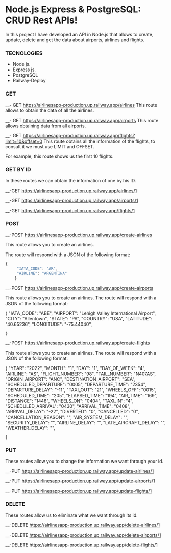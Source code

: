 # Node.js Express & PostgreSQL: CRUD Rest APIs!


In this project I have developed an API in Node.js that allows to create,
update, delete and get the data about airports, airlines and flights.


### TECNOLOGIES

- Node js.
- Express js.
- PostgreSQL
- Railway-Deploy


### GET 

__- GET https://airlinesapp-production.up.railway.app/airlines
This route allows to obtain the data of all the airlines.

__- GET https://airlinesapp-production.up.railway.app/airports
This route allows obtaining data from all airports.

__- GET https://airlinesapp-production.up.railway.app/flights?limit=10&offset=0
This route obtains all the information of the flights, to consult it we must use LIMIT and OFFSET.

For example, this route shows us the first 10 flights.

### GET BY ID


In these routes we can obtain the information of one by his ID.

__-GET https://airlinesapp-production.up.railway.app/airlines/1

__-GET https://airlinesapp-production.up.railway.app/airports/1

__-GET https://airlinesapp-production.up.railway.app/flights/1



### POST

__-POST https://airlinesapp-production.up.railway.app/create-airlines

This route allows you to create an airlines.

The route will respond with a JSON of the following format:


````js
{
     "IATA_CODE": "AR",
     "AIRLINE": "ARGENTINA"
    }
````



__-POST https://airlinesapp-production.up.railway.app/create-airports

This route allows you to create an airlines.
The route will respond with a JSON of the following format:



{
        "IATA_CODE": "ABE",
        "AIRPORT": "Lehigh Valley International Airport",
        "CITY": "Allentown",
        "STATE": "PA",
        "COUNTRY": "USA",
        "LATITUDE": "40.65236",
        "LONGITUDE": "-75.44040",
        
    }
    


__-POST https://airlinesapp-production.up.railway.app/create-flights

This route allows you to create an airlines.
The route will respond with a JSON of the following format:


 {
        "YEAR": "2022",
        "MONTH": "1",
        "DAY": "1",
        "DAY_OF_WEEK": "4",
        "AIRLINE": "AS",
        "FLIGHT_NUMBER": "98",
        "TAIL_NUMBER": "N407AS",
        "ORIGIN_AIRPORT": "ANC",
        "DESTINATION_AIRPORT": "SEA",
        "SCHEDULED_DEPARTURE": "0005",
        "DEPARTURE_TIME": "2354",
        "DEPARTURE_DELAY": "-11",
        "TAXI_OUT": "21",
        "WHEELS_OFF": "0015",
        "SCHEDULED_TIME": "205",
        "ELAPSED_TIME": "194",
        "AIR_TIME": "169",
        "DISTANCE": "1448",
        "WHEELS_ON": "0404",
        "TAXI_IN": "4",
        "SCHEDULED_ARRIVAL": "0430",
        "ARRIVAL_TIME": "0408",
        "ARRIVAL_DELAY": "-22",
        "DIVERTED": "0",
        "CANCELLED": "0",
        "CANCELLATION_REASON": "",
        "AIR_SYSTEM_DELAY": "",
        "SECURITY_DELAY": "",
        "AIRLINE_DELAY": "",
        "LATE_AIRCRAFT_DELAY": "",
        "WEATHER_DELAY": "",
     
    }


### PUT

These routes allow you to change the information we want through your id.

__-PUT https://airlinesapp-production.up.railway.app/update-airlines/1

__-PUT https://airlinesapp-production.up.railway.app/update-airports/1

__-PUT https://airlinesapp-production.up.railway.app/update-flights/1




### DELETE

These routes allow us to eliminate what we want through its id.

__-DELETE https://airlinesapp-production.up.railway.app/delete-airlines/1

__-DELETE https://airlinesapp-production.up.railway.app/delete-airports/1

__-DELETE https://airlinesapp-production.up.railway.app/delete-flights/1



 
